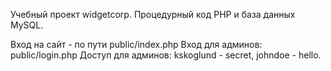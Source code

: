 
Учебный проект widgetcorp. Процедурный код PHP и база данных MySQL.

Вход на сайт - по пути public/index.php
Вход для админов: public/login.php
Доступ для админов: kskoglund - secret, johndoe - hello.